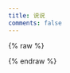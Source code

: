 ```yaml
---
title: 说说
comments: false
---
```

<script src="https://libs.baidu.com/jquery/2.0.0/jquery.min.js"></script>
<body>

{% raw %}
<script type="text/javascript" src="https://unpkg.com/artitalk"></script>
<div id="artitalk_main"></div>
<script>
new Artitalk({
    appId: 's36F6BBszGKxEo1EbX4YaHD4-MdYXbMMI',
    appKey: 'N0PrGWjSCqNuvIASoNydma0Y',
	shuoPla: '写点什么。。。',
	bgImg: 'https://gitee.com/muyulong/blogpic/raw/master/image/jike_357639528434544_pic.gif',
})
</script>
{% endraw %}

</body>


